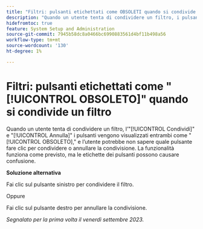 ```yaml
---
title: "Filtri: pulsanti etichettati come OBSOLETI quando si condivide un filtro"
description: "Quando un utente tenta di condividere un filtro, i pulsanti Condividi e Annulla vengono entrambi visualizzati come OBSOLETI e l’utente potrebbe non sapere quale pulsante fare clic per condividere o annullare la condivisione. La funzionalità funziona come previsto, ma le etichette dei pulsanti possono causare confusione."
hidefromtoc: true
feature: System Setup and Administration
source-git-commit: 7945b58dc8a0466bc6990883561d4bf11b498a56
workflow-type: tm+mt
source-wordcount: '130'
ht-degree: 1%

---
```



# Filtri: pulsanti etichettati come &quot;[!UICONTROL OBSOLETO]&quot; quando si condivide un filtro

Quando un utente tenta di condividere un filtro, l’&quot;[!UICONTROL Condividi]&quot; e &quot;[!UICONTROL Annulla]&quot; i pulsanti vengono visualizzati entrambi come &quot;[!UICONTROL OBSOLETO],&quot; e l’utente potrebbe non sapere quale pulsante fare clic per condividere o annullare la condivisione. La funzionalità funziona come previsto, ma le etichette dei pulsanti possono causare confusione.

**Soluzione alternativa**

Fai clic sul pulsante sinistro per condividere il filtro.

Oppure

Fai clic sul pulsante destro per annullare la condivisione.

_Segnalato per la prima volta il venerdì settembre 2023._
